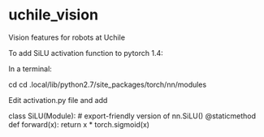 # uchile_vision
Vision features for robots at Uchile

To add SiLU activation function to pytorch 1.4:

In a terminal:

cd
cd .local/lib/python2.7/site_packages/torch/nn/modules

Edit activation.py file and add

class SiLU(Module):  # export-friendly version of nn.SiLU()
    @staticmethod
    def forward(x):
        return x * torch.sigmoid(x)
        
